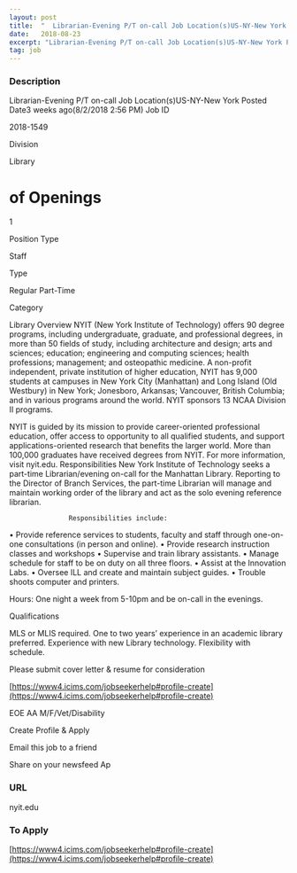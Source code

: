 ```yaml
---
layout: post
title:  "  Librarian-Evening P/T on-call Job Location(s)US-NY-New York - New York Institute of Technology"
date:   2018-08-23
excerpt: "Librarian-Evening P/T on-call Job Location(s)US-NY-New York Posted Date3 weeks ago(8/2/2018 2:56 PM) Job ID 2018-1549 Division Library # of Openings 1 Position Type Staff Type Regular Part-Time Category Library Overview NYIT (New York Institute of Technology) offers 90 degree programs, including undergraduate, graduate, and professional degrees, in more than 50..."
tag: job
---
```


### Description   

Librarian-Evening P/T on-call
Job Location(s)US-NY-New York
Posted Date3 weeks ago(8/2/2018 2:56 PM)
Job ID
 
2018-1549
 
Division
 
Library
 
# of Openings
 
1
 
Position Type
 
Staff
 
Type
 
Regular Part-Time
 
Category
 
Library
Overview
NYIT (New York Institute of Technology) offers 90 degree programs, including undergraduate, graduate, and professional degrees, in more than 50 fields of study, including architecture and design; arts and sciences; education; engineering and computing sciences; health professions; management; and osteopathic medicine. A non-profit independent, private institution of higher education, NYIT has 9,000 students at campuses in New York City (Manhattan) and Long Island (Old Westbury) in New York; Jonesboro, Arkansas; Vancouver, British Columbia; and in various programs around the world. NYIT sponsors 13 NCAA Division II programs.
 
NYIT is guided by its mission to provide career-oriented professional education, offer access to opportunity to all qualified students, and support applications-oriented research that benefits the larger world. More than 100,000 graduates have received degrees from NYIT. For more information, visit nyit.edu.
Responsibilities
New York Institute of Technology seeks a part-time Librarian/evening on-call for the Manhattan Library.  Reporting to the Director of Branch Services, the part-time Librarian will manage and maintain working order of the library and act as the solo evening reference librarian.
 
                   Responsibilities include:
 
•	Provide reference services to students, faculty and staff through one-on-one consultations (in person and online).
•	Provide research instruction classes and workshops
•	Supervise and train library assistants.
•	Manage schedule for staff to be on duty on all three floors.
•	Assist at the Innovation Labs.
•	Oversee ILL and create and maintain subject guides.
•	Trouble shoots computer and printers.
 
 
Hours: One night a week from 5-10pm and be on-call in the evenings.
 
Qualifications
 
 
MLS or MLIS required.
One to two years’ experience in an academic library preferred.
Experience with new Library technology. 
Flexibility with schedule.
 
 
 
 Please submit cover letter & resume for consideration

 
 [https://www4.icims.com/jobseekerhelp#profile-create](https://www4.icims.com/jobseekerhelp#profile-create)
 
EOE AA M/F/Vet/Disability

Create Profile & Apply

Email this job to a friend

Share on your newsfeed
Ap












### URL   

nyit.edu

### To Apply   

[https://www4.icims.com/jobseekerhelp#profile-create](https://www4.icims.com/jobseekerhelp#profile-create)





